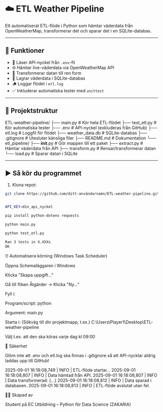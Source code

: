 # ☁️ ETL Weather Pipeline

Ett automatiserat ETL-flöde i Python som hämtar väderdata från OpenWeatherMap, transformerar det och sparar det i en SQLite-databas.

---

## 🔧 Funktioner

- 🔑 Läser API-nyckel från `.env`-fil
- 🌐 Hämtar live-väderdata via OpenWeatherMap API
- 🧹 Transformerar datan till ren form
- 💾 Lagrar väderdata i SQLite-databas
- 🪵 Loggar flödet i `etl.log`
- ✅ Inkluderar automatiska tester med `unittest`

---

## 📂 Projektstruktur



ETL-weather-pipeline/
├── main.py                # Kör hela ETL-flödet
├── test_etl.py            # Kör automatiska tester
├── .env                   # API-nyckel (exkluderas från GitHub)
├── etl.log                # Loggfil för flödet
├── weather_data.db        # SQLite-databas
├── .gitignore             # Utesluter känsliga filer
├── README.md              # Dokumentation
└── etl_pipeline/
    ├── __init__.py        # Gör mappen till ett paket
    ├── extract.py         # Hämtar väderdata från API
    ├── transform.py       # Rensar/transformerar datan
    └── load.py            # Sparar datan i SQLite



---

## ▶️ Så kör du programmet

1. Klona repot:
```bash
git clone https://github.com/ditt-användarnamn/ETL-weather-pipeline.git


API_KEY=din_api_nyckel

pip install python-dotenv requests

python main.py

python test_etl.py

Ran 3 tests in X.XXXs
OK


```

⏰ Automatisera körning (Windows Task Scheduler)

Öppna Schemaläggaren i Windows

Klicka "Skapa uppgift..."

Gå till fliken Åtgärder → Klicka "Ny..."

Fyll i:

Program/script:
python

Argument:
main.py

Starta i:
(Sökväg till din projektmapp, t.ex.)
C:\Users\Player1\Desktop\ETL-weather-pipeline

Välj t.ex. att den ska köras varje dag kl 09:00


🔐 Säkerhet

Glöm inte att .env och etl.log ska finnas i .gitignore så att API-nycklar aldrig laddas upp till GitHub!


2025-09-01 16:18:08,749 | INFO | ETL-flöde startar...
2025-09-01 16:18:08,807 | INFO | Data hämtad från API.
2025-09-01 16:18:08,807 | INFO | Data transformerad: {...}
2025-09-01 16:18:08,812 | INFO | Data sparad i databasen.
2025-09-01 16:18:08,813 | INFO | ETL-flöde avslutat utan fel.

👨‍💻 Skapad av

Student på EC Utbildning – Python för Data Science (ZAKARIA)


